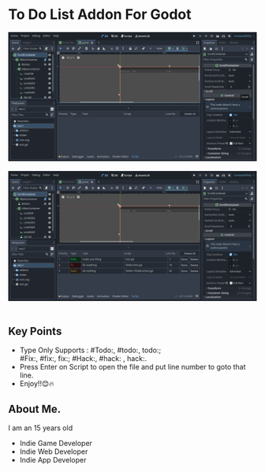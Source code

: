 <!DOCTYPE html>
<html lang="en">
<head>
    <meta charset="UTF-8">
    <meta http-equiv="X-UA-Compatible" content="IE=edge">
    <meta name="viewport" content="width=device-width, initial-scale=1.0">
</head>
<body>
    <h1>To Do List Addon For Godot</h1>
    <img src="./.github/pic 1.png" alt=""> <br><br>
    <img src="./.github/pic 2.png" alt=""> <br><br>
    <h2>Key Points</h2>
    <ul>
        <li>Type Only Supports : #Todo:, #todo:, todo:; <br>
        #Fix:, #fix:, fix:; #Hack:, #hack: , hack:.
        </li>
        <li>Press Enter on Script to open the file and put line number to goto that line.</li>
        <li>Enjoy!!😊🔥</li>
    </ul>
    <h2>About Me.</h2>
    <p>I am an 15 years old </p>
    <ul>
      <li>Indie Game Developer</li>
      <li>Indie Web Developer</li>
      <li>Indie App Developer</li>
    </ul>
</body>
</html>
